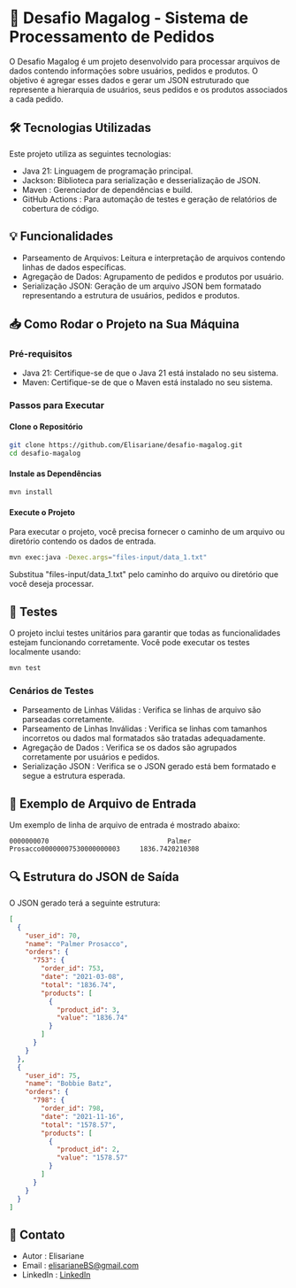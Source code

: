 
# 🚀 Desafio Magalog - Sistema de Processamento de Pedidos

O Desafio Magalog é um projeto desenvolvido para processar arquivos de dados contendo informações sobre usuários, pedidos e produtos. O objetivo é agregar esses dados e gerar um JSON estruturado que represente a hierarquia de usuários, seus pedidos e os produtos associados a cada pedido.


## 🛠️ Tecnologias Utilizadas
Este projeto utiliza as seguintes tecnologias:

- Java 21: Linguagem de programação principal.
- Jackson: Biblioteca para serialização e desserialização de JSON.
- Maven : Gerenciador de dependências e build.
- GitHub Actions : Para automação de testes e geração de relatórios de cobertura de código.
## 💡 Funcionalidades

- Parseamento de Arquivos: Leitura e interpretação de arquivos contendo linhas de dados específicas.
- Agregação de Dados: Agrupamento de pedidos e produtos por usuário.
- Serialização JSON: Geração de um arquivo JSON bem formatado representando a estrutura de usuários, pedidos e produtos.


## 📥 Como Rodar o Projeto na Sua Máquina
### Pré-requisitos
- Java 21: Certifique-se de que o Java 21 está instalado no seu sistema.
- Maven: Certifique-se de que o Maven está instalado no seu sistema.

### Passos para Executar

#### Clone o Repositório
```bash
git clone https://github.com/Elisariane/desafio-magalog.git
cd desafio-magalog
```

#### Instale as Dependências
```bash
mvn install
```

#### Execute o Projeto
Para executar o projeto, você precisa fornecer o caminho de um arquivo ou diretório contendo os dados de entrada.
```bash
mvn exec:java -Dexec.args="files-input/data_1.txt"
```
Substitua "files-input/data_1.txt" pelo caminho do arquivo ou diretório que você deseja processar.


## 🧪 Testes
O projeto inclui testes unitários para garantir que todas as funcionalidades estejam funcionando corretamente. Você pode executar os testes localmente usando:

```bash
mvn test
```

### Cenários de Testes
- Parseamento de Linhas Válidas : Verifica se linhas de arquivo são parseadas corretamente.
- Parseamento de Linhas Inválidas : Verifica se linhas com tamanhos incorretos ou dados mal formatados são tratadas adequadamente.
- Agregação de Dados : Verifica se os dados são agrupados corretamente por usuários e pedidos.
- Serialização JSON : Verifica se o JSON gerado está bem formatado e segue a estrutura esperada.
## 📄 Exemplo de Arquivo de Entrada

Um exemplo de linha de arquivo de entrada é mostrado abaixo:

```text
0000000070                              Palmer Prosacco00000007530000000003     1836.7420210308
```

## 🔍 Estrutura do JSON de Saída
O JSON gerado terá a seguinte estrutura:

```json
[
  {
    "user_id": 70,
    "name": "Palmer Prosacco",
    "orders": {
      "753": {
        "order_id": 753,
        "date": "2021-03-08",
        "total": "1836.74",
        "products": [
          {
            "product_id": 3,
            "value": "1836.74"
          }
        ]
      }
    }
  },
  {
    "user_id": 75,
    "name": "Bobbie Batz",
    "orders": {
      "798": {
        "order_id": 798,
        "date": "2021-11-16",
        "total": "1578.57",
        "products": [
          {
            "product_id": 2,
            "value": "1578.57"
          }
        ]
      }
    }
  }
]
```
## 👤 Contato

- Autor : Elisariane
- Email : elisarianeBS@gmail.com
- LinkedIn : [LinkedIn](https://www.linkedin.com/in/elisarianebarbosa/)
